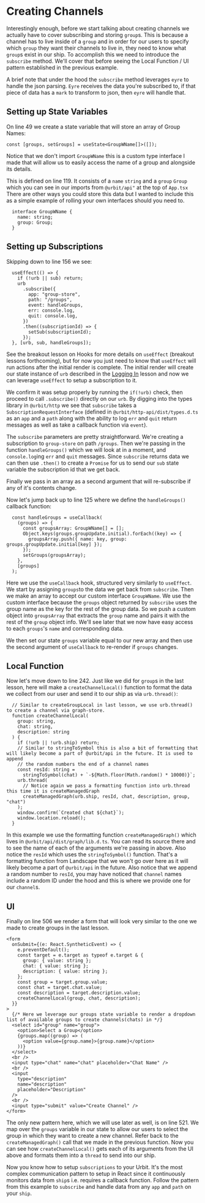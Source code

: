 # Creating Channels

Interestingly enough, before we start talking about creating channels we actually have to cover subscribing and storing `group`s. This is because a channel has to live inside of a `group` and in order for our users to specify which `group` they want their channels to live in, they need to know what `group`s exist in our ship. To accomplish this we need to introduce the `subscribe` method. We'll cover that before seeing the Local Function / UI pattern established in the previous example.

A brief note that under the hood the `subscribe` method leverages `eyre` to handle the json parsing. `Eyre` receives the data you're subscribed to, if that piece of data has a `mark` to transform to json, then `eyre` will handle that.

## Setting up State Variables

On line 49 we create a state variable that will store an array of Group Names:

`const [groups, setGroups] = useState<GroupWName[]>([]);`

Notice that we don't import `GroupWName` this is a custom type interface I made that will allow us to easily access the name of a group and alongside its details.

This is defined on line 119. It consists of a `name` `string` and a `group` `Group` which you can see in our imports from `@urbit/api"` at the top of `App.tsx` There are other ways you could store this data but I wanted to include this as a simple example of rolling your own interfaces should you need to.

```
  interface GroupWName {
    name: string;
    group: Group;
  }
```

## Setting up Subscriptions

Skipping down to line 156 we see:

```
  useEffect(() => {
    if (!urb || sub) return;
    urb
      .subscribe({
        app: "group-store",
        path: "/groups",
        event: handleGroups,
        err: console.log,
        quit: console.log,
      })
      .then((subscriptionId) => {
        setSub(subscriptionId);
      });
  }, [urb, sub, handleGroups]);
```

See the breakout lesson on Hooks for more details on `useEffect` (breakout lessons forthcoming), but for now you just need to know that `useEffect` will run actions after the initial render is complete. The initial render will create our state instance of `urb` described in the [Logging In](https://github.com/witfyl-ravped/urbit-react-cookbook/blob/main/logginging.md) lesson and now we can leverage `useEffect` to setup a subscription to it.

We confirm it was setup properly by running the `if(!urb)` check, then proceed to call `.subscribe()` directly on our `urb`. By digging into the types library in `@urbit/http` we see that `subscribe` takes a `SubscriptionRequestInterface` (defined in `@urbit/http-api/dist/types.d.ts` as an `app` and a `path` along with the ability to log `err` and `quit` return messages as well as take a callback function via `event`).

The `subscribe` parameters are pretty straightforward. We're creating a subscription to `group-store` on path `/groups`. Then we're passing in the function `handleGroups()` which we will look at in a moment, and `console.log`ing `err` and `quit` messages. Since `subscribe` returns data we can then use `.then()` to create a `Promise` for us to send our `sub` state variable the subscription id that we get back.

Finally we pass in an array as a second argument that will re-subscribe if any of it's contents change.

Now let's jump back up to line 125 where we define the `handleGroups()` callback function:

```
  const handleGroups = useCallback(
    (groups) => {
      const groupsArray: GroupWName[] = [];
      Object.keys(groups.groupUpdate.initial).forEach((key) => {
        groupsArray.push({ name: key, group: groups.groupUpdate.initial[key] });
      });
      setGroups(groupsArray);
    },
    [groups]
  );
```

Here we use the `useCallback` hook, structured very similarly to `useEffect`. We start by assigning `groups`to the data we get back from `subscribe`. Then we make an array to accept our custom interface `GroupWName`. We use the custom interface because the `groups` object returned by `subscribe` uses the group name as the key for the rest of the group data. So we push a custom object into `groupsArray` that extracts the `group` name and pairs it with the rest of the `group` object info. We'll see later that we now have easy access to each `groups`'s `name` and corresponding data.

We then set our state `groups` variable equal to our new array and then use the second argument of `useCallback` to re-render if `groups` changes.

## Local Function

Now let's move down to line 242. Just like we did for `group`s in the last lesson, here will make a `createChannelLocal()` function to format the data we collect from our user and send it to our ship as via `urb.thread()`:

```
  // Similar to createGroupLocal in last lesson, we use urb.thread() to create a channel via graph-store.
  function createChannelLocal(
    group: string,
    chat: string,
    description: string
  ) {
    if (!urb || !urb.ship) return;
    // Similar to stringToSymbol this is also a bit of formatting that will likely become a part of @urbit/api in the future. It is used to append
    // the random numbers the end of a channel names
    const resId: string =
      stringToSymbol(chat) + `-${Math.floor(Math.random() * 10000)}`;
    urb.thread(
      // Notice again we pass a formatting function into urb.thread this time it is createManagedGraph
      createManagedGraph(urb.ship, resId, chat, description, group, "chat")
    );
    window.confirm(`Created chat ${chat}`);
    window.location.reload();
  }
```

In this example we use the formatting function `createManagedGraph()` which lives in `@urbit/api/dist/graph/lib.d.ts`. You can read its source there and to see the name of each of the arguments we're passing in above. Also notice the `resId` which uses the `stringToSymbol()` function. That's a formatting function from Landscape that we won't go over here as it will likely become a part of `@urbit/api` in the future. Also notice that we append a random number to `resId`, you may have noticed that `channel` names include a random ID under the hood and this is where we provide one for our `channel`s.

## UI

Finally on line 506 we render a form that will look very similar to the one we made to create groups in the last lesson.

```
<form
  onSubmit={(e: React.SyntheticEvent) => {
    e.preventDefault();
    const target = e.target as typeof e.target & {
      group: { value: string };
      chat: { value: string };
      description: { value: string };
    };
    const group = target.group.value;
    const chat = target.chat.value;
    const description = target.description.value;
    createChannelLocal(group, chat, description);
  }}
>
  {/* Here we leverage our groups state variable to render a dropdown list of available groups to create channels(chats) in */}
  <select id="group" name="group">
    <option>Select a Group</option>
    {groups.map((group) => (
      <option value={group.name}>{group.name}</option>
    ))}
  </select>
  <br />
  <input type="chat" name="chat" placeholder="Chat Name" />
  <br />
  <input
    type="description"
    name="description"
    placeholder="Description"
  />
  <br />
  <input type="submit" value="Create Channel" />
</form>

```

The only new pattern here, which we will use later as well, is on line 521. We map over the `groups` variable in our state to allow our users to select the group in which they want to create a new channel. Refer back to the `createManagedGraph()` call that we made in the previous function. Now you can see how `createChannelLocal()` gets each of its arguments from the UI above and formats them into a `thread` to send into our ship.

Now you know how to setup `subscriptions` to your Urbit. It's the most complex communication pattern to setup in React since it continuously monitors data from `ship`s i.e. requires a callback function. Follow the pattern from this example to `subscribe` and handle data from any `app` and `path` on your `ship`.
